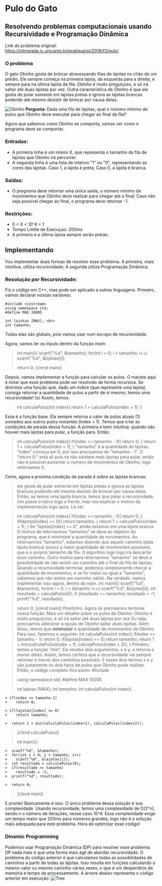 # Pulo do Gato
  ## Resolvendo problemas computacionais usando Recursividade e Programação Dinâmica

 Link do problema original: https://olimpiada.ic.unicamp.br/pratique/pj/2018/f3/pulo/
 

 ### O problema
   O gato Obinho gosta de brincar atravessando filas de lajotas no chão de um prédio. Ele sempre começa na primeira lajota, da esquerda para a direita, e sempre para na última lajota da fila. Obinho é muito preguiçoso, e só irá saltar até duas lajotas por vez. Outra caracteristica de Obinho é que ele gosta de pular somente em lajotas pretas e ignora as lajotas brancas podendo até mesmo desistir de brincar por causa delas.  

   ![Obinho](https://github.com/azevedomath/Pulo-do-Gato/blob/Coding/2018f3pj_pulo.png)
**Pergunta:**  Dada uma fila de lajotas, qual o número mínimo de pulos que Obinho deve executar para chegar ao final da fila?


Agora que sabemos como Obinho se comporta, vamos ver como o programa deve se comportar.
### Entradas:
- A primeira linha é um inteiro X, que representa o tamanho da fila de lajotas que Obinho irá percorrer.
- A segunda linha é uma lista de inteiros "1" ou "0", representando as cores das lajotas. Caso 1, a lajota é preta; Caso 0, a lajota é branca.
### Saídas:
 - O programa deve retornar uma única saída, o número mínimo de movimentos que Obinho deve realizar para chegar até o final; Caso não seja possível chegar ao final, o programa deve retornar -1.
### Restrições:
- 0 < X < 10^4 + 1
- Tempo Limite de Execuçao: 200ms
- A primeira e a última lajota sempre serão pretas.

## Implementando
 Vou implementar duas formas de resolver esse problema.
 A primeira, mais intuitiva, utiliza recursividade; A segunda utiliza Programação Dinâmica.
 
 ### Resolução por Recursividade:
 
  Fiz o código em C++, mas pode ser aplicado a outras linguagens.
  Primeiro, vamos declarar nossas variáveis:
  
  	#include <iostream>
  	using namespace std;
  	#define MAX 10005
 
  	int lajotas [MAX]; <br>
  	int tamanho;
  
  Todas elas são globais, pois vamos usar num escopo de recursividade.
  
  Agora, vamos ler os inputs dentro da função _main_:
  > int main(){
  > scanf("%d", &tamanho);
  > for(int i = 0; i < tamanho; i++)
  >    scanf("%d", &lojotas[i]);
  >
  > return 0;
  > }//end main()
  
  Depois, vamos implementar a função para calcular os pulos.
  O macete aqui é notar que esse problema pode ser resolvido de forma recursiva.
  Se divirmos uma função que, dado um índice (que represente uma lajota), consiga retornar a quantidade de pulos a partir de   sí mesmo, temos uma recursividade! \o/
  Assim, temos:
  > int calculaPulos(int index){
  >   return 1 + calculaPulos(index + 1);
  > }
  
  Essa é a função base. Ela sempre retorna o valor de pulos atuais (1) somados aos outros pulos restantes (index + 1).
  Temos que criar as condições de parada dessa função.
  A primeira é bem intuitiva: quando não houver mais lajotas para pular, a função para. Então:
  > int calculaPulos(int index){
  >   if(index >= tamanho - 1){
  >      return 0;
  >   }
  >   return 1 + calculaPulos(index + 1);
  > }
  "tamanho" é a quantidade de lajotas. "index" começa em 0, por isso precisamos do "tamanho - 1".
  O "return 0;" está ali pois se não existem mais lajotas para pular, então não é possível aumentar o número de movimentos de Obinho, logo retornamos 0.
  
  Certo, agora a próxima condição de parada é sobre as lajotas brancas:
   > ele gosta de pular somente em lajotas pretas e ignora as lajotas brancas podendo até mesmo desistir de brincar por causa delas.  
   Então, se temos uma lajota branca, temos que parar a recursividade.
   Um passo criativo logo a frente, mas vou explicar o motivo da implementação logo após. Lá vai:
   
   > int calculaPulos(int index){
  >   if(index >= tamanho - 1){
  >      return 0;
  >   }
  >   if(lajotas[index] == 0){
  >      return tamanho;
  >   }
  >   return 1 + calculaPulos(index + 1);
  > }
  Se "lajotas[index] == 0", então estamos em uma lajota branca. O motivo de retornarmos "tamanho" se deve ao objetivo do programa, que é _minimizar_ a quantidade de movimentos. Ao retornarmos "tamanho", estamos dizendo que aquele caminho (pela lajota branca) possui a maior quantidade de movimentos possíveis, que é o próprio tamanho da fila. O algoritmo logo logo irá descartar esse caminho. Outro motivo para retornarmos "tamanho" se deve a possibilidade de não existir um caminho até o final da fila de lajotas. Quando a recursividade terminar, podemos simplesmente checar a quantidade de movimentos, e se for maior ou igual a "tamanho", sabemos que não existe um caminho válido. 
  Na verdade, vamos implementar isso agora, dentro da main.
  > int main(){
  > scanf("%d", &tamanho);
  > for(int i = 0; i < tamanho; i++)
  >    scanf("%d", &lojotas[i]);
  > int resultado = calculaPulos(0);
  > if (resultado >= tamanho)
  >    resultado = -1;
  > printf("%d", resultado);
  >
  > return 0;
  > }//end main()
  Prontinho. Agora só precisamos terminar nossa função.
  Mais um detalhe sobre os pulos de Obinho:
  > Obinho é muito preguiçoso, e só irá saltar até duas lajotas por vez
  Ou seja, precisamos adicionar a opção de Obinho saltar _duas_ lajotas.
  Além disso, temos que **_minimizar_** a quantidade de movimentos de Obinho.
  Para isso, fazemos o seguinte:
    int calculaPulos(int index){
      if(index >= tamanho - 1)
         return 0;
      if(lajotas[index] == 0)
         return tamanho;
      return 1 + min(calculaPulos(index + 1), calculaPulos(index + 2));
    }
  Primeiro, temos a função "min". Ela recebe dois argumentos, x e y, e retorna o _menor_ deles.
  Assim, temos certeza que a recursividade vai sempre retornar o menor dos caminhos possíveis.
  E esses dois termos x e y são justamente os dois tipos de pulos que Obinho pode realizar.
  Então, o código completo fica assim:
  > #include <iostream>
  >
  > using namespace std;
  > #define MAX 10005
  > 
  > int lajotas [MAX];
  > int tamanho;
  > int calculaPulos(int index){
  >
	> if(index >= tamanho-1)
	>	 return 0;
  >
	> if(lajotas[index] == 0)
	>	 return tamanho;
  >
	>  return 1 + min(calculaPulos(index+1), calculaPulos(index+2));
  > }//end calculaPulos()
  >
  > int main(){
  >	
	>  scanf("%d", &tamanho);
	>  for(int i = 0; i < tamanho; i++)
	>  	 scanf("%d", &lajotas[i]);
	>  int resultado = calculaPulos(0);
	>  if(resultado >= tamanho)
	> 	 resultado = -1;
	>  printf("%d", resultado);
  >
	>  return 0;
  > }//end main()
  
  E pronto! Basicamente é isso.
  O único problema dessa solução é sua complexidade. Usando recursividade, temos uma complexidade de O(2^n), sendo _n_ o número de iterações, nesse caso 10^4.
  Essa complexidade exige um tempo maior que 200ms para números grandes, logo não é a solução mais adequada para este problema. 
Hora de optimizar esse código!

### Dinamic Programming
 Podemos usar Programação Dinâmica (DP) para resolver esse problema.
 DP nada mais é que uma forma mais ágil de abordar recursividade.
 O problema do código anterior é que calculamos todas as possibilidades de caminhos a partir de todas as lajotas.
Isso resulta em funções calculando o mesmo valor ou mesmo caminho várias vezes, o que é um desperdício de memória e tempo de processamento.
A árvore abaixo representa o código anterior em execução:
![Tree](https://github.com/azevedomath/Pulo-do-Gato/blob/Coding/tree-viz.png)



  
  
  
  
